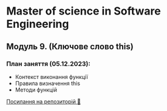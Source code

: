# Master of science in Software Engineering

## Модуль 9. (Ключове слово this)

### План заняття (05.12.2023):

- Контекст виконання функції
- Правила визначення this
- Методи функцій

[Посилання на репозиторій 🍫](https://github.com/ArtemRysich/University_2/tree/main/Lesson_9)

